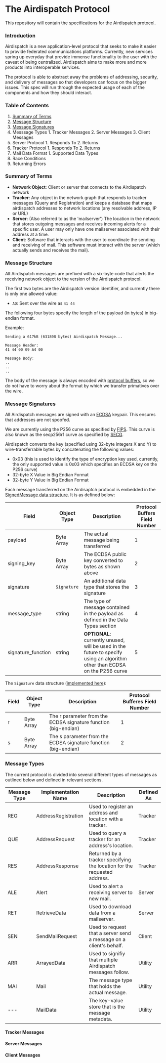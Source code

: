 The Airdispatch Protocol
============

This repository will contain the specifications for the Airdispatch protocol.

### Introduction

Airdispatch is a new application-level protocol that seeks to make it easier to provide federated communications platforms. Currently, new services spring up everyday that provide immense functionality to the user with the caveat of being centralized. Airdispatch aims to make more and more products into interoperable services.

The protocol is able to abstract away the problems of addressing, security, and delivery of messages so that developers can focus on the bigger issues. This spec will run through the expected usage of each of the components and how they should interact.

### Table of Contents

  1. [Summary of Terms](https://github.com/airdispatch/ad-spec#summary-of-terms)
  2. [Message Structure](https://github.com/airdispatch/ad-spec#message-structure)
  3. [Message Signatures](https://github.com/airdispatch/ad-spec#message-signatures)
  4. Messsage Types
    1. Tracker Messages
    2. Server Messages
    3. Client Messages
  5. Server Protocol
    1. Responds To
    2. Returns
  6. Tracker Protocol
    1. Responds To
    2. Returns
  7. Mail Data Format
    1. Supported Data Types
  8. Race Conditions
  9. Returning Errors

### Summary of Terms

  - **Network Object**: Client or server that connects to the Airdispatch network
  - **Tracker**: Any object in the network graph that responds to tracker messages (Query and Registration) and keeps a database that maps airdispatch addresses to network locations (any resolvable address, IP or URL)
  - **Server**: (Also referred to as the 'mailserver') The location in the network that stores outgoing messages and receives incoming alerts for a specific user. A user may only have one mailserver associated with their address at a time.
  - **Client**: Software that interacts with the user to coordinate the sending and receiving of mail. This software must interact with the server (which actually sends and receives the mail).

### Message Structure

All Airdispatch messages are prefixed with a six-byte code that alerts the 
receiving network object to the version of the Airdispatch protocol.

The first two bytes are the Airdispatch version identifier, and currently there is only one allowed value:
  - `AD`: Sent over the wire as `41 44`

The following four bytes specify the length of the payload (in bytes) in big-endian format.

Example:

    Sending a 617kB (631808 bytes) Airdispatch Message...
    
    Message Header:
    41 44 00 09 A4 00
    
    Message Body:
    ..
    ..
    ..

The body of the message is always encoded with [protocol buffers](https://code.google.com/p/protobuf/), so we do not have to worry about the format by which we transfer primatives over the wire.

### Message Signatures

All Airdispatch messages are signed with an [ECDSA](http://en.wikipedia.org/wiki/Elliptic_Curve_DSA) keypair. This ensures that addresses are not spoofed.

We are currently using the P256 curve as specified by [FIPS](http://csrc.nist.gov/publications/fips/fips186-3/fips_186-3.pdf). This curve is also known as the secp256r1 curve as specified by [SECG](http://www.secg.org/collateral/sec2_final.pdf).

Airdispatch converts the key (specified using 32-byte integers X and Y) to wire-transferrable bytes by concatenating the following values:

  - 0x03 (this is used to identify the type of encryption key used, currently, the only supported value is 0x03 which specifies an ECDSA key on the P256 curve)
  - 32-byte X Value in Big Endian Format
  - 32-byte Y Value in Big Endian Format

Each message transferred on the Airdisaptch protocol is embedded in the [SignedMessage data structure](https://github.com/airdispatch/airdispatch-protocol/blob/master/airdispatch/Message.proto#L102). It is as defined below:

| Field        | Object Type  | Description                          | Protocol Buffers Field Number  |
|--------------|--------------|--------------------------------------|--------------------------------|
| payload      | Byte Array   | The actual message being transferred | 1 |
| signing_key  | Byte Array   | The ECDSA public key converted to bytes as shown above | 2 |
| signature    | `Signature`  | An additional data type that stores the signature | 3 |
| message_type | string       | The type of message contained in the payload as defined in the Data Types section | 4 |
| signature_function | string | **OPTIONAL**: currently unused, will be used in the future to specify using an algorithm other than ECDSA on the P256 curve | 5 |

The `Signature` data structure ([implemented here](https://github.com/airdispatch/airdispatch-protocol/blob/master/airdispatch/Message.proto#L112)):

| Field | Object Type | Description | Protocol Bufferes Field Number |
|-------|-------------|-------------|--------------------------------|
| r     | Byte Array  | The r parameter from the ECDSA signature function (big-endian) | 1 |
| s     | Byte Array  | The s parameter from the ECDSA signature function (big-endian) | 2 |


### Message Types

The current protocol is divided into several different types of messages as outlined below and defined in relevant sections.

| Message Type  | Implementation Name | Description                            | Defined As      |
|---------------|---------------------|----------------------------------------|-----------------|
| REG           | AddressRegistration | Used to register an address and location with a tracker. | Tracker |
| QUE           | AddressRequest      | Used to query a tracker for an address's location. | Tracker |
| RES           | AddressResponse     | Returned by a tracker specifying the location for the requested address. | Tracker |
| ALE           | Alert               | Used to alert a receiving server to new mail. | Server |
| RET           | RetrieveData        | Used to download data from a mailserver.      | Server |
| SEN           | SendMailRequest     | Used to request that a server send a message on a client's behalf. | Client |
| ARR           | ArrayedData         | Used to signifiy that multiple Airdispatch messages follow. | Utility |
| MAI           | Mail                | The message type that holds the actual message. | Utility |
| ---           | MailData            | The key-value store that is the message metadata. | Utility |

#### Tracker Messages

#### Server Messages

#### Client Messages
